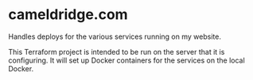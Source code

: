 # cameldridge.com

Handles deploys for the various services running on my website.

This Terraform project is intended to be run on the server that it is configuring. It will set up
Docker containers for the services on the local Docker.
